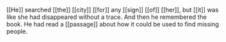 [[He]] searched [[the]] [[city]] [[for]] any [[sign]] [[of]] [[her]], but [[it]] was like she had disappeared without a trace. And then he remembered the book. He had read a [[passage]] about how it could be used to find missing people.
